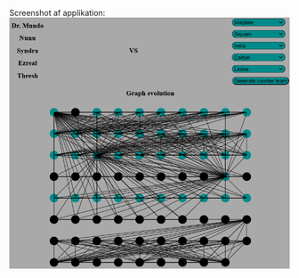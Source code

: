 Screenshot af applikation:
![screenshot af application](https://github.com/LauritsNoergaard/LeagueDraftCounterFinder/blob/main/applicationScreenshot.png?raw=true)
